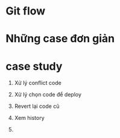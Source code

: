 # Git flow

# Những case đơn giản



# case study

1. Xử lý conflict code

2. Xử lý chọn code để deploy 

3. Revert lại code cũ

4. Xem history

5. 